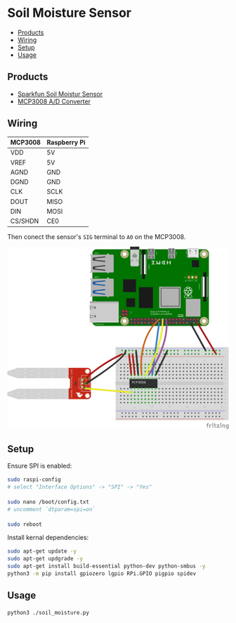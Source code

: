 # Soil Moisture Sensor

- [Products](#products)
- [Wiring](#wiring)
- [Setup](#setup)
- [Usage](#usage)

## Products

- [Sparkfun Soil Moistur Sensor](https://www.amazon.com/gp/product/B074TN6VXW/ref=ppx_yo_dt_b_search_asin_title?ie=UTF8&psc=1)
- [MCP3008 A/D Converter](https://www.amazon.com/Bridgold-MCP3008-I-8-Channel-Converters-Interface/dp/B0C5774W5S/ref=sr_1_1?crid=2TGW5940Z0B5R&keywords=MCP3008&qid=1704185783&s=electronics&sprefix=mcp3008%2Celectronics%2C182&sr=1-1)

## Wiring

| MCP3008 | Raspberry Pi |
| ------- | ------------ |
| VDD     | 5V           |
| VREF    | 5V           |
| AGND    | GND          |
| DGND    | GND          |
| CLK     | SCLK         |
| DOUT    | MISO         |
| DIN     | MOSI         |
| CS/SHDN | CE0          |

Then conect the sensor's `SIG` terminal to `A0` on the MCP3008.

![Soil Moisture Sensor](../assets/soil-moisture-sensor.jpg)

## Setup

Ensure SPI is enabled:

```bash
sudo raspi-config
# select "Interface Options" -> "SPI" -> "Yes"

sudo nano /boot/config.txt
# uncomment `dtparam=spi=on`

sudo reboot
```

Install kernal dependencies:

```bash
sudo apt-get update -y
sudo apt-get updgrade -y
sudo apt-get install build-essential python-dev python-smbus -y
python3 -m pip install gpiozero lgpio RPi.GPIO pigpio spidev
```

## Usage

```bash
python3 ./soil_moisture.py
```
